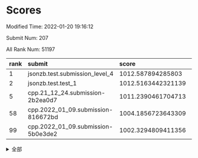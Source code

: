 # Scores

Modified Time: 2022-01-20 19:16:12

Submit Num: 207

All Rank Num: 51197

| rank |               submit               |       score        |       sigma        | pk_num |
| :--- | :--------------------------------- | :----------------- | :----------------- | :----- |
| 1    | jsonzb.test.submission_level_4     | 1012.587894285803  | 0.7936816679426508 | 987    |
| 2    | jsonzb.test.test_1                 | 1012.5163442321139 | 0.794643379181472  | 993    |
| 5    | cpp.21_12_24.submission-2b2ea0d7   | 1011.2390461704713 | 0.7652933578725045 | 988    |
| 58   | cpp.2022_01_09.submission-816672bd | 1004.1856723643309 | 0.7088434162952187 | 989    |
| 99   | cpp.2022_01_09.submission-5b0e3de2 | 1002.3294809411356 | 0.7104954958470174 | 992    |


<details>
<summary>全部</summary>

| rank |                 submit                 |       score        |       sigma        | pk_num |
| :--- | :------------------------------------- | :----------------- | :----------------- | :----- |
| 1    | jsonzb.test.submission_level_4         | 1012.587894285803  | 0.7936816679426508 | 987    |
| 2    | jsonzb.test.test_1                     | 1012.5163442321139 | 0.794643379181472  | 993    |
| 3    | gobigger.level_3.submission_level_3_19 | 1011.7238704549317 | 0.7654591155539723 | 996    |
| 4    | gobigger.level_3.submission_level_3_16 | 1011.3129177420711 | 0.7691930868702844 | 990    |
| 5    | cpp.21_12_24.submission-2b2ea0d7       | 1011.2390461704713 | 0.7652933578725045 | 988    |
| 6    | gobigger.level_3.submission_level_3_24 | 1011.0463671606057 | 0.7953548235336028 | 994    |
| 7    | gobigger.level_3.submission_level_3_21 | 1011.0450653972183 | 0.7539948655605707 | 987    |
| 8    | gobigger.level_3.submission_level_3_47 | 1011.0206263369308 | 0.7637320518852485 | 986    |
| 9    | gobigger.level_3.submission_level_3_37 | 1011.0141409696794 | 0.7683630960974382 | 987    |
| 10   | gobigger.level_3.submission_level_3_35 | 1010.8723903652061 | 0.7951195181620769 | 989    |
| 11   | gobigger.level_3.submission_level_3_11 | 1010.7975829959106 | 0.7547686795393521 | 988    |
| 12   | gobigger.level_3.submission_level_3_10 | 1010.7639654714895 | 0.754848214920379  | 987    |
| 13   | gobigger.level_3.submission_level_3_29 | 1010.7204537671108 | 0.747052424001374  | 992    |
| 14   | gobigger.level_3.submission_level_3_25 | 1010.6837663386482 | 0.7815113072852277 | 988    |
| 15   | gobigger.level_3.submission_level_3_1  | 1010.6552796871318 | 0.7906868941332057 | 987    |
| 16   | gobigger.level_3.submission_level_3_42 | 1010.5790159678604 | 0.7767373728995807 | 989    |
| 17   | gobigger.level_3.submission_level_3_49 | 1010.5636251471586 | 0.7626246203121253 | 989    |
| 18   | gobigger.level_3.submission_level_3_17 | 1010.5204151909902 | 0.7674684367321828 | 985    |
| 19   | gobigger.level_3.submission_level_3_45 | 1010.4992396321161 | 0.7897155551454402 | 988    |
| 20   | gobigger.level_3.submission_level_3_38 | 1010.4604460394197 | 0.7771875590130712 | 993    |
| 21   | gobigger.level_3.submission_level_3_22 | 1010.2452254413778 | 0.750800620631303  | 985    |
| 22   | gobigger.level_3.submission_level_3_13 | 1010.2081056232894 | 0.7642201532788415 | 989    |
| 23   | gobigger.level_3.submission_level_3_33 | 1010.175037809822  | 0.7488965982489885 | 989    |
| 24   | gobigger.level_3.submission_level_3_36 | 1009.9460585497551 | 0.7634991164045181 | 989    |
| 25   | gobigger.level_3.submission_level_3_0  | 1009.942629829959  | 0.7490776321250154 | 990    |
| 26   | gobigger.level_3.submission_level_3_41 | 1009.9162751045565 | 0.7602714423323548 | 991    |
| 27   | gobigger.level_3.submission_level_3_20 | 1009.8736788998368 | 0.7691093846290527 | 988    |
| 28   | gobigger.level_3.submission_level_3_34 | 1009.7943566450515 | 0.7726403977587738 | 989    |
| 29   | gobigger.level_3.submission_level_3_28 | 1009.7792296824222 | 0.7519445498238564 | 991    |
| 30   | gobigger.level_3.submission_level_3_3  | 1009.7698807587923 | 0.7601832522524486 | 991    |
| 31   | gobigger.level_3.submission_level_3_5  | 1009.7612539525559 | 0.7320333425424806 | 985    |
| 32   | gobigger.level_3.submission_level_3_15 | 1009.7506580232011 | 0.763076133393074  | 990    |
| 33   | gobigger.level_3.submission_level_3_31 | 1009.7050582503954 | 0.7477285427062188 | 989    |
| 34   | gobigger.level_3.submission_level_3_39 | 1009.6510616676617 | 0.7507292998988717 | 989    |
| 35   | gobigger.level_3.submission_level_3_40 | 1009.6332890392805 | 0.7608812388460501 | 992    |
| 36   | gobigger.level_3.submission_level_3_26 | 1009.5889810685563 | 0.7570381187265048 | 987    |
| 37   | gobigger.level_3.submission_level_3_48 | 1009.5618423224406 | 0.7579391643389226 | 990    |
| 38   | gobigger.level_3.submission_level_3_23 | 1009.5121124772039 | 0.7466310054011381 | 988    |
| 39   | gobigger.level_3.submission_level_3_30 | 1009.507684080419  | 0.7593839852346667 | 987    |
| 40   | gobigger.level_3.submission_level_3_7  | 1009.5000673402868 | 0.7488187892559897 | 991    |
| 41   | gobigger.level_3.submission_level_3_32 | 1009.4009365394861 | 0.7467262146570867 | 989    |
| 42   | gobigger.level_3.submission_level_3_9  | 1009.3766484759982 | 0.7817235669484598 | 984    |
| 43   | gobigger.level_3.submission_level_3_6  | 1009.370908739357  | 0.7549814233899727 | 993    |
| 44   | gobigger.level_3.submission_level_3_14 | 1009.2976836590993 | 0.745226704659936  | 989    |
| 45   | gobigger.level_3.submission_level_3_27 | 1009.1760843739391 | 0.7630885880248307 | 991    |
| 46   | gobigger.level_3.submission_level_3_43 | 1009.1209632832667 | 0.7599251445138473 | 989    |
| 47   | gobigger.level_3.submission_level_3_8  | 1009.097846570105  | 0.7464097801056732 | 994    |
| 48   | gobigger.level_3.submission_level_3_18 | 1008.8990914918319 | 0.7244687948966624 | 986    |
| 49   | gobigger.level_3.submission_level_3_46 | 1008.8705577829247 | 0.7516022354744848 | 991    |
| 50   | gobigger.level_3.submission_level_3_2  | 1008.3955650555173 | 0.7245460196772449 | 992    |
| 51   | gobigger.level_3.submission_level_3_4  | 1008.3406093377811 | 0.7355349544363392 | 991    |
| 52   | gobigger.level_3.submission_level_3_12 | 1008.2484214576345 | 0.746951918087385  | 996    |
| 53   | gobigger.level_3.submission_level_3_44 | 1007.1113711539494 | 0.7361827807006831 | 984    |
| 54   | gobigger.level_1.submission_level_1_23 | 1005.1010472817607 | 0.7257678886168618 | 991    |
| 55   | gobigger.level_1.submission_level_1_40 | 1004.3659691726881 | 0.7169481221683945 | 988    |
| 56   | gobigger.level_1.submission_level_1_0  | 1004.3061283172572 | 0.7295005277659896 | 985    |
| 57   | gobigger.level_1.submission_level_1_8  | 1004.2626986579163 | 0.7205894902734785 | 988    |
| 58   | cpp.2022_01_09.submission-816672bd     | 1004.1856723643309 | 0.7088434162952187 | 989    |
| 59   | gobigger.level_1.submission_level_1_46 | 1004.1852755497832 | 0.7132581344678189 | 990    |
| 60   | gobigger.level_1.submission_level_1_24 | 1004.1330491558691 | 0.7105867333496062 | 993    |
| 61   | gobigger.level_1.submission_level_1_4  | 1004.1091803916421 | 0.7143084724412005 | 986    |
| 62   | gobigger.level_1.submission_level_1_12 | 1003.9787278379245 | 0.7147524116024815 | 990    |
| 63   | gobigger.level_1.submission_level_1_6  | 1003.8963266172634 | 0.7116175641998794 | 989    |
| 64   | gobigger.level_1.submission_level_1_15 | 1003.7292418408764 | 0.7128735425176675 | 988    |
| 65   | gobigger.level_1.submission_level_1_7  | 1003.6189117332157 | 0.7097905555151783 | 992    |
| 66   | gobigger.level_1.submission_level_1_26 | 1003.5948374495755 | 0.7159830527795853 | 990    |
| 67   | gobigger.level_1.submission_level_1_41 | 1003.5897296019845 | 0.7186295654606963 | 988    |
| 68   | gobigger.level_1.submission_level_1_35 | 1003.5763340096057 | 0.7105082876778824 | 997    |
| 69   | gobigger.level_1.submission_level_1_34 | 1003.5456505887355 | 0.7083487175690737 | 987    |
| 70   | gobigger.level_1.submission_level_1_5  | 1003.5440062045491 | 0.7182306629359394 | 993    |
| 71   | gobigger.level_1.submission_level_1_16 | 1003.5315718500408 | 0.7189693058441163 | 989    |
| 72   | gobigger.level_1.submission_level_1_2  | 1003.3709542693665 | 0.7199245395562996 | 990    |
| 73   | gobigger.level_1.submission_level_1_47 | 1003.3684860626719 | 0.724674462158587  | 984    |
| 74   | gobigger.level_1.submission_level_1_42 | 1003.3413379934841 | 0.7239023531650641 | 994    |
| 75   | gobigger.level_1.submission_level_1_25 | 1003.2739448236273 | 0.7169551217869617 | 984    |
| 76   | gobigger.level_1.submission_level_1_38 | 1003.2672379218817 | 0.7143980528009718 | 989    |
| 77   | gobigger.level_1.submission_level_1_3  | 1003.233189840918  | 0.7132928233323266 | 988    |
| 78   | gobigger.level_1.submission_level_1_44 | 1003.2159697144218 | 0.7244413664791837 | 989    |
| 79   | gobigger.level_1.submission_level_1_21 | 1003.2099679493338 | 0.7189404772086085 | 990    |
| 80   | gobigger.level_1.submission_level_1_28 | 1003.1824443289373 | 0.710580506700485  | 985    |
| 81   | gobigger.level_1.submission_level_1_30 | 1003.1527721982703 | 0.7125456944402571 | 985    |
| 82   | gobigger.level_1.submission_level_1_11 | 1003.1447639317943 | 0.718170836794218  | 992    |
| 83   | gobigger.level_1.submission_level_1_33 | 1003.1325194607638 | 0.714638350706416  | 989    |
| 84   | gobigger.level_1.submission_level_1_13 | 1003.1212342798957 | 0.7173031008376659 | 992    |
| 85   | gobigger.level_1.submission_level_1_37 | 1003.1133655245442 | 0.7183865961189682 | 992    |
| 86   | gobigger.level_1.submission_level_1_29 | 1003.0722412639506 | 0.7040817187305833 | 993    |
| 87   | gobigger.level_1.submission_level_1_9  | 1003.046957109046  | 0.7260911197422709 | 994    |
| 88   | gobigger.level_1.submission_level_1_32 | 1003.0357394355037 | 0.7092533639633802 | 986    |
| 89   | gobigger.level_1.submission_level_1_10 | 1003.0251277147568 | 0.716842051273414  | 991    |
| 90   | gobigger.level_1.submission_level_1_18 | 1002.9847061836863 | 0.7153964832816909 | 991    |
| 91   | gobigger.level_1.submission_level_1_20 | 1002.9714308555467 | 0.7032349771053812 | 987    |
| 92   | gobigger.level_1.submission_level_1_27 | 1002.9667173023435 | 0.7066442067918641 | 992    |
| 93   | gobigger.level_1.submission_level_1_36 | 1002.8896996355656 | 0.7222287335239043 | 986    |
| 94   | gobigger.level_1.submission_level_1_43 | 1002.7713812725787 | 0.7095397718960406 | 992    |
| 95   | gobigger.level_1.submission_level_1_17 | 1002.6692715136498 | 0.7053114826321315 | 989    |
| 96   | gobigger.level_1.submission_level_1_31 | 1002.5996532103685 | 0.7055480739484329 | 987    |
| 97   | gobigger.level_1.submission_level_1_49 | 1002.4370595997036 | 0.707152792187192  | 992    |
| 98   | gobigger.level_1.submission_level_1_45 | 1002.4342495707156 | 0.7196126388639534 | 984    |
| 99   | cpp.2022_01_09.submission-5b0e3de2     | 1002.3294809411356 | 0.7104954958470174 | 992    |
| 100  | gobigger.level_1.submission_level_1_19 | 1002.309434087756  | 0.7221068076530937 | 992    |
| 101  | gobigger.level_1.submission_level_1_14 | 1002.289030023837  | 0.7139723157244895 | 989    |
| 102  | gobigger.level_1.submission_level_1_48 | 1002.1964756221585 | 0.7161564277918301 | 991    |
| 103  | gobigger.level_1.submission_level_1_39 | 1002.0113895329328 | 0.7047581965975206 | 990    |
| 104  | gobigger.level_1.submission_level_1_22 | 1001.7864839573375 | 0.722406220309256  | 993    |
| 105  | gobigger.level_1.submission_level_1_1  | 1001.5438089079936 | 0.7165193641609965 | 987    |
| 106  | gobigger.random.submission_random_17   | 997.6151282994651  | 0.6982831035840668 | 991    |
| 107  | gobigger.random.submission_random_22   | 997.1849725268655  | 0.7067921822287553 | 991    |
| 108  | gobigger.random.submission_random_41   | 996.9535043890594  | 0.7075153392077368 | 991    |
| 109  | gobigger.random.submission_random_14   | 996.9197573784087  | 0.7132266236860796 | 993    |
| 110  | gobigger.random.submission_random_40   | 996.8492606995509  | 0.7058128533945687 | 987    |
| 111  | gobigger.random.submission_random_20   | 996.8046193129195  | 0.7103144867047938 | 994    |
| 112  | gobigger.random.submission_random_6    | 996.6929643426993  | 0.7118995577101662 | 992    |
| 113  | gobigger.random.submission_random_32   | 996.6926260577625  | 0.7119104460521707 | 993    |
| 114  | gobigger.random.submission_random_10   | 996.6763122459057  | 0.7113394868795956 | 990    |
| 115  | gobigger.random.submission_random_0    | 996.6269818808188  | 0.7131044785869877 | 987    |
| 116  | gobigger.random.submission_random_19   | 996.5119968669215  | 0.7022811655311821 | 989    |
| 117  | gobigger.random.submission_random_31   | 996.5119576221266  | 0.7155991212733699 | 989    |
| 118  | gobigger.random.submission_random_37   | 996.4511811716438  | 0.7045490719321392 | 988    |
| 119  | gobigger.random.submission_random_3    | 996.4474157739764  | 0.700138475929062  | 989    |
| 120  | gobigger.random.submission_random_18   | 996.4430169006747  | 0.7118081386541751 | 988    |
| 121  | gobigger.random.submission_random_27   | 996.4356012797997  | 0.7059034256474653 | 992    |
| 122  | gobigger.random.submission_random_35   | 996.3969043328423  | 0.7226383781558864 | 990    |
| 123  | gobigger.random.submission_random_1    | 996.3582764024383  | 0.7072755499123231 | 993    |
| 124  | gobigger.random.submission_random_39   | 996.3388833613021  | 0.7123003003393846 | 991    |
| 125  | gobigger.random.submission_random_45   | 996.3066212002183  | 0.6993471777897118 | 990    |
| 126  | gobigger.random.submission_random_42   | 996.2721568834298  | 0.7090342331433929 | 996    |
| 127  | gobigger.random.submission_random_9    | 996.270825210406   | 0.7085351191490883 | 989    |
| 128  | gobigger.random.submission_random_2    | 996.1597573168605  | 0.7104311224270068 | 991    |
| 129  | gobigger.random.submission_random_15   | 996.1572303037979  | 0.7001154123542593 | 993    |
| 130  | gobigger.random.submission_random_48   | 996.0452751905884  | 0.7144329365793969 | 988    |
| 131  | gobigger.random.submission_random_25   | 996.0109853714173  | 0.7181471499761681 | 988    |
| 132  | gobigger.random.submission_random_5    | 995.9749984961779  | 0.7022648243094157 | 991    |
| 133  | gobigger.random.submission_random_29   | 995.9243303774682  | 0.7109400882913509 | 991    |
| 134  | gobigger.random.submission_random_36   | 995.9151730508302  | 0.7161902390959847 | 986    |
| 135  | gobigger.random.submission_random_43   | 995.9124154644379  | 0.7066427286943314 | 985    |
| 136  | gobigger.random.submission_random_23   | 995.9022335338002  | 0.712924017074899  | 995    |
| 137  | gobigger.random.submission_random_33   | 995.8669094969092  | 0.7225698888058001 | 991    |
| 138  | gobigger.random.submission_random_30   | 995.798949174922   | 0.7005811621943522 | 989    |
| 139  | gobigger.random.submission_random_46   | 995.756179784436   | 0.728623191765865  | 986    |
| 140  | gobigger.random.submission_random_16   | 995.7066793241427  | 0.7028600561307663 | 992    |
| 141  | gobigger.random.submission_random_28   | 995.703364194988   | 0.7089784039917499 | 989    |
| 142  | gobigger.random.submission_random_4    | 995.5384643402864  | 0.7141111821183691 | 985    |
| 143  | gobigger.random.submission_random_13   | 995.509720206884   | 0.7063679002497125 | 994    |
| 144  | gobigger.random.submission_random_26   | 995.4106411154057  | 0.713464355786938  | 988    |
| 145  | gobigger.random.submission_random_44   | 995.4086055581391  | 0.7001779891947005 | 986    |
| 146  | gobigger.random.submission_random_24   | 995.2844501488242  | 0.7055794201247014 | 989    |
| 147  | gobigger.random.submission_random_21   | 995.1803980623386  | 0.71893870904      | 986    |
| 148  | gobigger.random.submission_random_12   | 995.1669786555882  | 0.7196806398107567 | 991    |
| 149  | gobigger.random.submission_random_11   | 995.1164675662445  | 0.7053320362841925 | 988    |
| 150  | gobigger.random.submission_random_38   | 995.0092697832688  | 0.730404669731518  | 990    |
| 151  | gobigger.random.submission_random_47   | 995.0008055151825  | 0.720370470423828  | 987    |
| 152  | gobigger.random.submission_random_7    | 994.7134212887246  | 0.715129771076927  | 983    |
| 153  | gobigger.random.submission_random_49   | 994.5879100332612  | 0.7085466220180108 | 990    |
| 154  | gobigger.random.submission_random_8    | 994.3729116198859  | 0.7130702234751534 | 991    |
| 155  | gobigger.random.submission_random_34   | 994.309257763041   | 0.7087677149215061 | 986    |
| 156  | gobigger.level_2.submission_level_2_31 | 993.9381532486423  | 0.7421965502267911 | 994    |
| 157  | gobigger.level_2.submission_level_2_45 | 993.476830720429   | 0.7262916151525084 | 987    |
| 158  | gobigger.level_2.submission_level_2_11 | 993.3578382055595  | 0.7331415642141513 | 991    |
| 159  | gobigger.level_2.submission_level_2_18 | 993.3304013002096  | 0.7396157289114742 | 993    |
| 160  | gobigger.level_2.submission_level_2_17 | 993.1585322834303  | 0.7325000189525634 | 984    |
| 161  | gobigger.level_2.submission_level_2_20 | 993.095197341645   | 0.7277277664483086 | 992    |
| 162  | gobigger.level_2.submission_level_2_33 | 993.0182531628689  | 0.7353707398889472 | 987    |
| 163  | gobigger.level_2.submission_level_2_9  | 992.9210386378383  | 0.7368896481591561 | 992    |
| 164  | gobigger.level_2.submission_level_2_49 | 992.9207308337993  | 0.7370230452118698 | 988    |
| 165  | gobigger.level_2.submission_level_2_8  | 992.8738739753062  | 0.7560564021739203 | 984    |
| 166  | gobigger.level_2.submission_level_2_32 | 992.8217131721112  | 0.7404971191733715 | 991    |
| 167  | gobigger.level_2.submission_level_2_46 | 992.8059553613781  | 0.7552002922245921 | 988    |
| 168  | gobigger.level_2.submission_level_2_19 | 992.7160638584702  | 0.7374631358875388 | 991    |
| 169  | gobigger.level_2.submission_level_2_36 | 992.6587587309484  | 0.7372689263532146 | 987    |
| 170  | gobigger.level_2.submission_level_2_4  | 992.538984404963   | 0.7290478816449109 | 995    |
| 171  | gobigger.level_2.submission_level_2_28 | 992.4924655961586  | 0.7258764537184546 | 987    |
| 172  | gobigger.level_2.submission_level_2_35 | 992.4713626983031  | 0.7460312111897242 | 988    |
| 173  | gobigger.level_2.submission_level_2_14 | 992.4653179490845  | 0.7451578490171213 | 985    |
| 174  | gobigger.level_2.submission_level_2_12 | 992.4283887610285  | 0.7316203048586016 | 990    |
| 175  | gobigger.level_2.submission_level_2_5  | 992.4105302591939  | 0.7521843827631841 | 990    |
| 176  | gobigger.level_2.submission_level_2_44 | 992.3896866647797  | 0.7469256883581907 | 991    |
| 177  | gobigger.level_2.submission_level_2_34 | 992.248955544438   | 0.7479659142127507 | 985    |
| 178  | gobigger.level_2.submission_level_2_13 | 992.1489363261131  | 0.7325094537801388 | 988    |
| 179  | gobigger.level_2.submission_level_2_29 | 992.1232400921864  | 0.7518356298099076 | 994    |
| 180  | gobigger.level_2.submission_level_2_40 | 992.1182717350072  | 0.7344361506881673 | 985    |
| 181  | gobigger.level_2.submission_level_2_7  | 992.0855741522317  | 0.7558917020519881 | 992    |
| 182  | gobigger.level_2.submission_level_2_26 | 992.0285051407504  | 0.7498257617032745 | 990    |
| 183  | gobigger.level_2.submission_level_2_22 | 991.9879649751176  | 0.7584831016538249 | 988    |
| 184  | gobigger.level_2.submission_level_2_10 | 991.9805199704077  | 0.740155285216958  | 991    |
| 185  | gobigger.level_2.submission_level_2_37 | 991.9602872279985  | 0.7475718738941726 | 988    |
| 186  | gobigger.level_2.submission_level_2_23 | 991.9025022040876  | 0.752961309125871  | 987    |
| 187  | gobigger.level_2.submission_level_2_3  | 991.8985632965896  | 0.7375135710195466 | 993    |
| 188  | gobigger.level_2.submission_level_2_15 | 991.8346860143558  | 0.7482131494588218 | 990    |
| 189  | gobigger.level_2.submission_level_2_6  | 991.7528368683801  | 0.7486453407032643 | 991    |
| 190  | gobigger.level_2.submission_level_2_0  | 991.6343803173544  | 0.756458431647381  | 992    |
| 191  | gobigger.level_2.submission_level_2_42 | 991.611112393976   | 0.7614242276008364 | 989    |
| 192  | gobigger.level_2.submission_level_2_47 | 991.5947299561549  | 0.7365401586165385 | 987    |
| 193  | gobigger.level_2.submission_level_2_1  | 991.5591913766829  | 0.7550003754246175 | 990    |
| 194  | gobigger.level_2.submission_level_2_41 | 991.4387559285268  | 0.7431139007921067 | 984    |
| 195  | gobigger.level_2.submission_level_2_16 | 991.4122014037011  | 0.7567604981250138 | 989    |
| 196  | gobigger.level_2.submission_level_2_21 | 991.4042128749815  | 0.7418064039986841 | 996    |
| 197  | gobigger.level_2.submission_level_2_2  | 991.072006232695   | 0.7696677741628251 | 990    |
| 198  | gobigger.level_2.submission_level_2_48 | 991.0034066388168  | 0.753092641889807  | 989    |
| 199  | gobigger.level_2.submission_level_2_39 | 990.745269141981   | 0.7662853707053106 | 982    |
| 200  | gobigger.level_2.submission_level_2_30 | 990.5824658704636  | 0.7557487895559251 | 988    |
| 201  | gobigger.level_2.submission_level_2_24 | 990.4821795368299  | 0.765834819326758  | 989    |
| 202  | gobigger.level_2.submission_level_2_27 | 990.3467489413306  | 0.7429574181493409 | 992    |
| 203  | gobigger.level_2.submission_level_2_25 | 989.9157778249313  | 0.7622046354099558 | 990    |
| 204  | gobigger.level_2.submission_level_2_43 | 989.8550848490225  | 0.7791381104580452 | 985    |
| 205  | gobigger.level_2.submission_level_2_38 | 989.5142170697966  | 0.774866039476785  | 989    |
| 206  | gobigger.none.submission_none_1        | 978.1092355640916  | 1.3504087119188126 | 984    |
| 207  | gobigger.none.submission_none_0        | 976.7987402351046  | 1.3644387823048827 | 981    |

</details>
